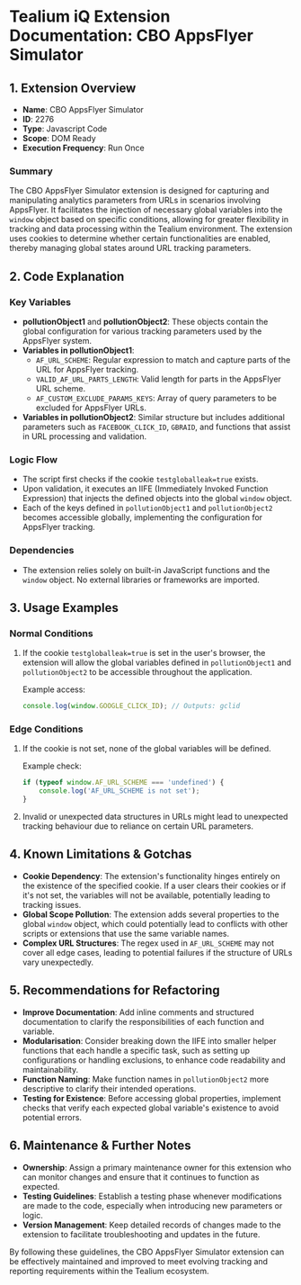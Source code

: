 # Tealium iQ Extension Documentation: CBO AppsFlyer Simulator

## 1. Extension Overview
- **Name**: CBO AppsFlyer Simulator
- **ID**: 2276
- **Type**: Javascript Code
- **Scope**: DOM Ready
- **Execution Frequency**: Run Once

### Summary
The CBO AppsFlyer Simulator extension is designed for capturing and manipulating analytics parameters from URLs in scenarios involving AppsFlyer. It facilitates the injection of necessary global variables into the `window` object based on specific conditions, allowing for greater flexibility in tracking and data processing within the Tealium environment. The extension uses cookies to determine whether certain functionalities are enabled, thereby managing global states around URL tracking parameters.

## 2. Code Explanation
### Key Variables
- **pollutionObject1** and **pollutionObject2**: These objects contain the global configuration for various tracking parameters used by the AppsFlyer system.
- **Variables in pollutionObject1**:
    - `AF_URL_SCHEME`: Regular expression to match and capture parts of the URL for AppsFlyer tracking.
    - `VALID_AF_URL_PARTS_LENGTH`: Valid length for parts in the AppsFlyer URL scheme.
    - `AF_CUSTOM_EXCLUDE_PARAMS_KEYS`: Array of query parameters to be excluded for AppsFlyer URLs.
- **Variables in pollutionObject2**: Similar structure but includes additional parameters such as `FACEBOOK_CLICK_ID`, `GBRAID`, and functions that assist in URL processing and validation.

### Logic Flow
- The script first checks if the cookie `testgloballeak=true` exists.
- Upon validation, it executes an IIFE (Immediately Invoked Function Expression) that injects the defined objects into the global `window` object.
- Each of the keys defined in `pollutionObject1` and `pollutionObject2` becomes accessible globally, implementing the configuration for AppsFlyer tracking.

### Dependencies
- The extension relies solely on built-in JavaScript functions and the `window` object. No external libraries or frameworks are imported.

## 3. Usage Examples
### Normal Conditions
1. If the cookie `testgloballeak=true` is set in the user's browser, the extension will allow the global variables defined in `pollutionObject1` and `pollutionObject2` to be accessible throughout the application.
   
   Example access:
   ```javascript
   console.log(window.GOOGLE_CLICK_ID); // Outputs: gclid
   ```

### Edge Conditions
1. If the cookie is not set, none of the global variables will be defined.
   
   Example check:
   ```javascript
   if (typeof window.AF_URL_SCHEME === 'undefined') {
       console.log('AF_URL_SCHEME is not set');
   }
   ```

2. Invalid or unexpected data structures in URLs might lead to unexpected tracking behaviour due to reliance on certain URL parameters.

## 4. Known Limitations & Gotchas
- **Cookie Dependency**: The extension's functionality hinges entirely on the existence of the specified cookie. If a user clears their cookies or if it's not set, the variables will not be available, potentially leading to tracking issues.
- **Global Scope Pollution**: The extension adds several properties to the global `window` object, which could potentially lead to conflicts with other scripts or extensions that use the same variable names.
- **Complex URL Structures**: The regex used in `AF_URL_SCHEME` may not cover all edge cases, leading to potential failures if the structure of URLs vary unexpectedly.

## 5. Recommendations for Refactoring
- **Improve Documentation**: Add inline comments and structured documentation to clarify the responsibilities of each function and variable.
- **Modularisation**: Consider breaking down the IIFE into smaller helper functions that each handle a specific task, such as setting up configurations or handling exclusions, to enhance code readability and maintainability.
- **Function Naming**: Make function names in `pollutionObject2` more descriptive to clarify their intended operations.
- **Testing for Existence**: Before accessing global properties, implement checks that verify each expected global variable's existence to avoid potential errors.

## 6. Maintenance & Further Notes
- **Ownership**: Assign a primary maintenance owner for this extension who can monitor changes and ensure that it continues to function as expected.
- **Testing Guidelines**: Establish a testing phase whenever modifications are made to the code, especially when introducing new parameters or logic.
- **Version Management**: Keep detailed records of changes made to the extension to facilitate troubleshooting and updates in the future.

By following these guidelines, the CBO AppsFlyer Simulator extension can be effectively maintained and improved to meet evolving tracking and reporting requirements within the Tealium ecosystem.